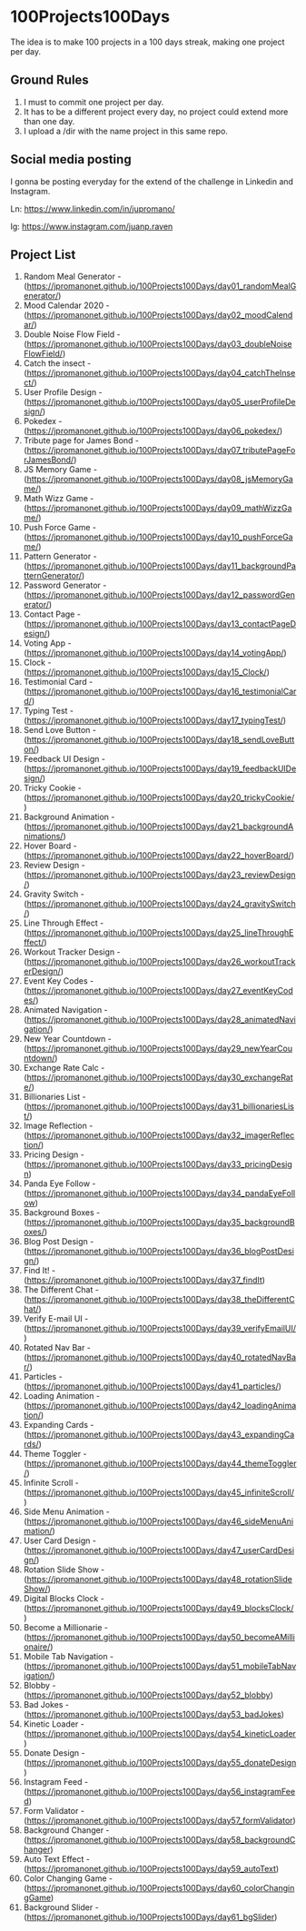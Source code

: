 # 100Projects100Days

The idea is to make 100 projects in a 100 days streak, making one project per day.

## Ground Rules

1. I must to commit one project per day.
2. It has to be a different project every day, no project could extend more than one day.
3. I upload a /dir with the name project in this same repo.

## Social media posting

I gonna be posting everyday for the extend of the challenge in Linkedin and Instagram.

Ln: https://www.linkedin.com/in/jupromano/

Ig: https://www.instagram.com/juanp.raven

## Project List

1. Random Meal Generator - (https://jpromanonet.github.io/100Projects100Days/day01_randomMealGenerator/)
2. Mood Calendar 2020 - (https://jpromanonet.github.io/100Projects100Days/day02_moodCalendar/)
3. Double Noise Flow Field - (https://jpromanonet.github.io/100Projects100Days/day03_doubleNoiseFlowField/)
4. Catch the insect - (https://jpromanonet.github.io/100Projects100Days/day04_catchTheInsect/)
5. User Profile Design - (https://jpromanonet.github.io/100Projects100Days/day05_userProfileDesign/)
6. Pokedex - (https://jpromanonet.github.io/100Projects100Days/day06_pokedex/)
7. Tribute page for James Bond - (https://jpromanonet.github.io/100Projects100Days/day07_tributePageForJamesBond/)
8. JS Memory Game - (https://jpromanonet.github.io/100Projects100Days/day08_jsMemoryGame/)
9. Math Wizz Game - (https://jpromanonet.github.io/100Projects100Days/day09_mathWizzGame/)
10. Push Force Game - (https://jpromanonet.github.io/100Projects100Days/day10_pushForceGame/)
11. Pattern Generator - (https://jpromanonet.github.io/100Projects100Days/day11_backgroundPatternGenerator/)
12. Password Generator - (https://jpromanonet.github.io/100Projects100Days/day12_passwordGenerator/)
13. Contact Page - (https://jpromanonet.github.io/100Projects100Days/day13_contactPageDesign/)
14. Voting App - (https://jpromanonet.github.io/100Projects100Days/day14_votingApp/)
15. Clock - (https://jpromanonet.github.io/100Projects100Days/day15_Clock/)
16. Testimonial Card - (https://jpromanonet.github.io/100Projects100Days/day16_testimonialCard/)
17. Typing Test - (https://jpromanonet.github.io/100Projects100Days/day17_typingTest/)
18. Send Love Button - (https://jpromanonet.github.io/100Projects100Days/day18_sendLoveButton/)
19. Feedback UI Design - (https://jpromanonet.github.io/100Projects100Days/day19_feedbackUIDesign/)
20. Tricky Cookie - (https://jpromanonet.github.io/100Projects100Days/day20_trickyCookie/)
21. Background Animation - (https://jpromanonet.github.io/100Projects100Days/day21_backgroundAnimations/)
22. Hover Board - (https://jpromanonet.github.io/100Projects100Days/day22_hoverBoard/)
23. Review Design - (https://jpromanonet.github.io/100Projects100Days/day23_reviewDesign/)
24. Gravity Switch - (https://jpromanonet.github.io/100Projects100Days/day24_gravitySwitch/)
25. Line Through Effect - (https://jpromanonet.github.io/100Projects100Days/day25_lineThroughEffect/)
26. Workout Tracker Design - (https://jpromanonet.github.io/100Projects100Days/day26_workoutTrackerDesign/)
27. Event Key Codes - (https://jpromanonet.github.io/100Projects100Days/day27_eventKeyCodes/)
28. Animated Navigation - (https://jpromanonet.github.io/100Projects100Days/day28_animatedNavigation/)
29. New Year Countdown - (https://jpromanonet.github.io/100Projects100Days/day29_newYearCountdown/)
30. Exchange Rate Calc - (https://jpromanonet.github.io/100Projects100Days/day30_exchangeRate/)
31. Billionaries List - (https://jpromanonet.github.io/100Projects100Days/day31_billionariesList/)
32. Image Reflection - (https://jpromanonet.github.io/100Projects100Days/day32_imagerReflection/)
33. Pricing Design - (https://jpromanonet.github.io/100Projects100Days/day33_pricingDesign)
34. Panda Eye Follow - (https://jpromanonet.github.io/100Projects100Days/day34_pandaEyeFollow)
35. Background Boxes - (https://jpromanonet.github.io/100Projects100Days/day35_backgroundBoxes/)
36. Blog Post Design - (https://jpromanonet.github.io/100Projects100Days/day36_blogPostDesign/)
37. Find It! - (https://jpromanonet.github.io/100Projects100Days/day37_findIt)
38. The Different Chat - (https://jpromanonet.github.io/100Projects100Days/day38_theDifferentChat/)
39. Verify E-mail UI - (https://jpromanonet.github.io/100Projects100Days/day39_verifyEmailUI/)
40. Rotated Nav Bar - (https://jpromanonet.github.io/100Projects100Days/day40_rotatedNavBar/)
41. Particles - (https://jpromanonet.github.io/100Projects100Days/day41_particles/)
42. Loading Animation - (https://jpromanonet.github.io/100Projects100Days/day42_loadingAnimation/)
43. Expanding Cards - (https://jpromanonet.github.io/100Projects100Days/day43_expandingCards/)
44. Theme Toggler - (https://jpromanonet.github.io/100Projects100Days/day44_themeToggler/)
45. Infinite Scroll - (https://jpromanonet.github.io/100Projects100Days/day45_infiniteScroll/)
46. Side Menu Animation - (https://jpromanonet.github.io/100Projects100Days/day46_sideMenuAnimation/)
47. User Card Design - (https://jpromanonet.github.io/100Projects100Days/day47_userCardDesign/)
48. Rotation Slide Show - (https://jpromanonet.github.io/100Projects100Days/day48_rotationSlideShow/)
49. Digital Blocks Clock - (https://jpromanonet.github.io/100Projects100Days/day49_blocksClock/)
50. Become a Millionarie - (https://jpromanonet.github.io/100Projects100Days/day50_becomeAMillionaire/)
51. Mobile Tab Navigation - (https://jpromanonet.github.io/100Projects100Days/day51_mobileTabNavigation/)
52. Blobby - (https://jpromanonet.github.io/100Projects100Days/day52_blobby)
53. Bad Jokes - (https://jpromanonet.github.io/100Projects100Days/day53_badJokes)
54. Kinetic Loader - (https://jpromanonet.github.io/100Projects100Days/day54_kineticLoader)
55. Donate Design - (https://jpromanonet.github.io/100Projects100Days/day55_donateDesign)
56. Instagram Feed - (https://jpromanonet.github.io/100Projects100Days/day56_instagramFeed)
57. Form Validator - (https://jpromanonet.github.io/100Projects100Days/day57_formValidator)
58. Background Changer - (https://jpromanonet.github.io/100Projects100Days/day58_backgroundChanger)
59. Auto Text Effect - (https://jpromanonet.github.io/100Projects100Days/day59_autoText)
60. Color Changing Game - (https://jpromanonet.github.io/100Projects100Days/day60_colorChangingGame)
61. Background Slider - (https://jpromanonet.github.io/100Projects100Days/day61_bgSlider)
